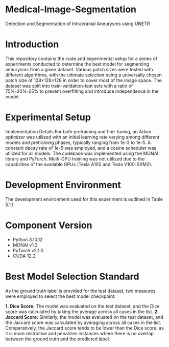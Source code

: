 # Medical-Image-Segmentation
Detection and Segmentation of Intracranial Aneurysms using UNETR
# Introduction
This repository contains the code and experimental setup for a series of experiments conducted to determine the best model for segmenting aneurysms from a given dataset. Various patch sizes were tested with different algorithms, with the ultimate selection being a universally chosen patch size of 128×128×128 in order to cover most of the image space. The dataset was split into train-validation-test sets with a ratio of 75%-20%-25% to prevent overfitting and introduce independence in the model.

# Experimental Setup
Implementation Details
For both pretraining and fine-tuning, an Adam optimizer was utilized with an initial learning rate varying among different models and pretraining phases, typically ranging from 1e-3 to 1e-5. A constant decay rate of 1e-5 was employed, and a cosine scheduler was utilized for all models. The codebase was implemented using the MONAI library and PyTorch. Multi-GPU training was not utilized due to the capabilities of the available GPUs (Tesla A100 and Tesla V100-SXM2).

# Development Environment
The development environment used for this experiment is outlined in Table 5.1.1.

# Component	Version
- Python	3.10.12
- MONAI	v1.3
- PyTorch	v2.1.0
- CUDA	12.2

# Best Model Selection Standard
As the ground truth label is provided for the test dataset, two measures were employed to select the best model checkpoint:

**1. Dice Score:** The model was evaluated on the test dataset, and the Dice score was calculated by taking the average across all cases in the list.
**2. Jaccard Score:** Similarly, the model was evaluated on the test dataset, and the Jaccard score was calculated by averaging across all cases in the list.
Comparatively, the Jaccard score tends to be lower than the Dice score, as it is more restrictive and penalizes instances where there is no overlap between the ground truth and the predicted label.
